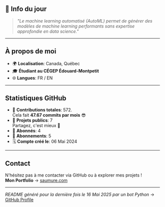

## 💭 Info du jour
> *"Le machine learning automatisé (AutoML) permet de générer des modèles de machine learning performants sans expertise approfondie en data science."*

---

## À propos de moi
- 🌍 **Localisation**: Canada, Québec
- 🎓 **Étudiant au CÉGEP Édouard-Montpetit**
- 🌐 **Langues**: FR / EN

---

## Statistiques GitHub
- 🧮 **Contributions totales**: 572.  
  Cela fait **47.67 commits par mois** 😎
- 📂 **Projets publics**: 7  
  Partagez, c'est mieux 🤝
- 👥 **Abonnés**: 4
- 👀 **Abonnements**: 5
- 🗓️ **Compte créé le**: 06 Mai 2024

---

## Contact
N'hésitez pas à me contacter via GitHub ou à explorer mes projets !  
**Mon Portfolio** -> [saumure.com](https://saumure.com)

---

*README généré pour la dernière fois le 16 Mai 2025 par un bot Python* -> [GitHub Profile](https://github.com/HenriSaumure/HenriSaumure)
